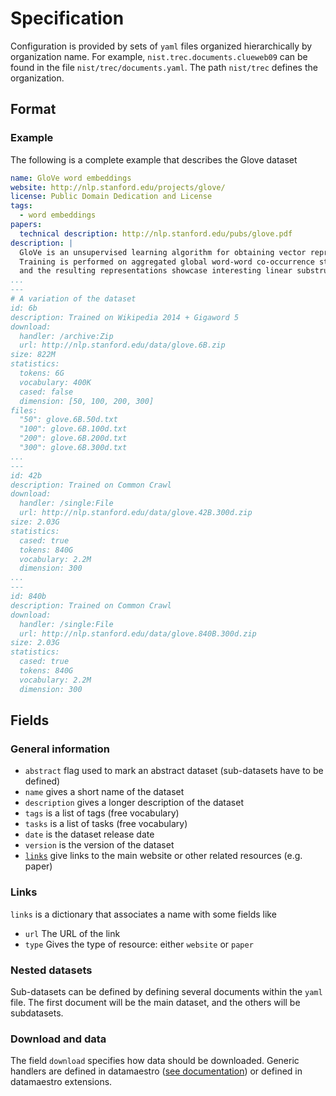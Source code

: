 # Specification

Configuration is provided by sets of `yaml` files organized hierarchically by organization name. For example,
`nist.trec.documents.clueweb09` can be found in the file `nist/trec/documents.yaml`. The path `nist/trec` defines the organization.

## Format

### Example

The following is a complete example that describes the Glove dataset

```yaml
name: GloVe word embeddings
website: http://nlp.stanford.edu/projects/glove/
license: Public Domain Dedication and License
tags:
  - word embeddings
papers:
  technical description: http://nlp.stanford.edu/pubs/glove.pdf
description: |
  GloVe is an unsupervised learning algorithm for obtaining vector representations for words.
  Training is performed on aggregated global word-word co-occurrence statistics from a corpus,
  and the resulting representations showcase interesting linear substructures of the word vector space.
...
---
# A variation of the dataset
id: 6b
description: Trained on Wikipedia 2014 + Gigaword 5
download: 
  handler: /archive:Zip
  url: http://nlp.stanford.edu/data/glove.6B.zip
size: 822M
statistics:
  tokens: 6G
  vocabulary: 400K
  cased: false
  dimension: [50, 100, 200, 300]
files:
  "50": glove.6B.50d.txt
  "100": glove.6B.100d.txt
  "200": glove.6B.200d.txt
  "300": glove.6B.300d.txt
...
---
id: 42b
description: Trained on Common Crawl
download: 
  handler: /single:File
  url: http://nlp.stanford.edu/data/glove.42B.300d.zip
size: 2.03G
statistics:
  cased: true
  tokens: 840G
  vocabulary: 2.2M
  dimension: 300
...
---
id: 840b
description: Trained on Common Crawl
download: 
  handler: /single:File
  url: http://nlp.stanford.edu/data/glove.840B.300d.zip
size: 2.03G
statistics:
  cased: true
  tokens: 840G
  vocabulary: 2.2M
  dimension: 300

```

## Fields

### General information

- `abstract` flag used to mark an abstract dataset (sub-datasets have to be defined)
- `name` gives a short name of the dataset
- `description` gives a longer description of the dataset
- `tags` is a list of tags (free vocabulary)
- `tasks` is a list of tasks (free vocabulary)
- `date` is the dataset release date 
- `version` is the version of the dataset
- [`links`](#links) give links to the main website or other related resources (e.g. paper)


### Links

`links` is a dictionary that associates a name with some fields like

- `url` The URL of the link
- `type` Gives the type of resource: either `website` or `paper`

### Nested datasets

Sub-datasets can be defined by defining several documents within the `yaml` file. The first document
will be the main dataset, and the others will be subdatasets.

### Download and data

The field `download` specifies how data should be downloaded. Generic handlers are defined
in datamaestro ([see documentation](download.html)) or defined in datamaestro extensions.


